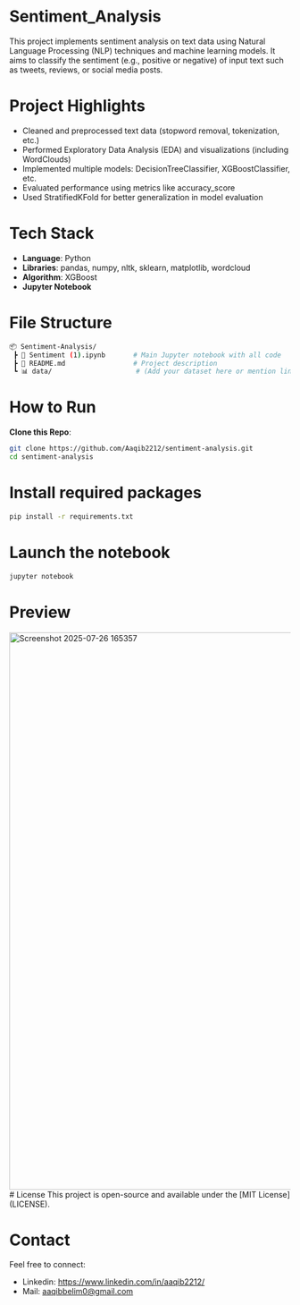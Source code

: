 # Sentiment_Analysis
This project implements sentiment analysis on text data using Natural Language Processing (NLP) techniques and machine learning models. It aims to classify the sentiment (e.g., positive or negative) of input text such as tweets, reviews, or social media posts.
# Project Highlights
- Cleaned and preprocessed text data (stopword removal, tokenization, etc.)
- Performed Exploratory Data Analysis (EDA) and visualizations (including WordClouds)
- Implemented multiple models: DecisionTreeClassifier, XGBoostClassifier, etc.
- Evaluated performance using metrics like accuracy_score
- Used StratifiedKFold for better generalization in model evaluation
# Tech Stack
- **Language**: Python
- **Libraries**: pandas, numpy, nltk, sklearn, matplotlib, wordcloud
- **Algorithm**: XGBoost
- **Jupyter Notebook**
# File Structure
```bash
📦 Sentiment-Analysis/
 ┣ 📜 Sentiment (1).ipynb       # Main Jupyter notebook with all code
 ┣ 📄 README.md                 # Project description
 ┗ 📊 data/                     # (Add your dataset here or mention link)
```
# How to Run 
**Clone this Repo**:
```bash
git clone https://github.com/Aaqib2212/sentiment-analysis.git
cd sentiment-analysis
```
# Install required packages
```bash
pip install -r requirements.txt
```
# Launch the notebook
```bash
jupyter notebook
```
# Preview
<img width="1919" height="997" alt="Screenshot 2025-07-26 165357" src="https://github.com/user-attachments/assets/32166fbc-a8f7-4a7b-b780-1a3197e9e345" />
# License
This project is open-source and available under the [MIT License](LICENSE).

# Contact
Feel free to connect:
- Linkedin: https://www.linkedin.com/in/aaqib2212/
- Mail: aaqibbelim0@gmail.com
